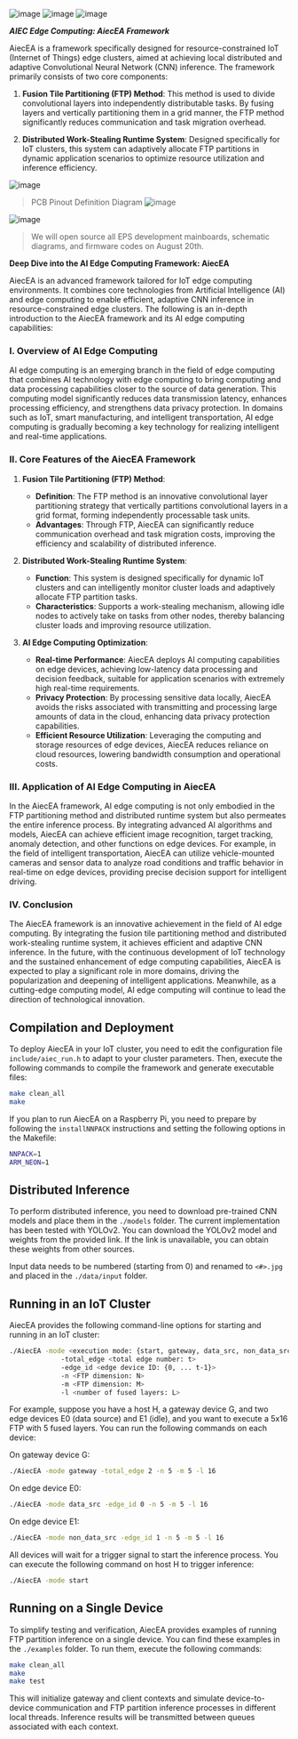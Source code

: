 
![image](https://img.shields.io/badge/AIEC_TEAM-AI-blue)
![image](https://img.shields.io/badge/AIEC_TEAM-hardware-blue)
![image](https://www.aiec.pro/gitimage/githead.png)


***AIEC Edge Computing: AiecEA Framework***

AiecEA is a framework specifically designed for resource-constrained IoT (Internet of Things) edge clusters, aimed at achieving local distributed and adaptive Convolutional Neural Network (CNN) inference. The framework primarily consists of two core components:

1.  **Fusion Tile Partitioning (FTP) Method**: This method is used to divide convolutional layers into independently distributable tasks. By fusing layers and vertically partitioning them in a grid manner, the FTP method significantly reduces communication and task migration overhead.

2.  **Distributed Work-Stealing Runtime System**: Designed specifically for IoT clusters, this system can adaptively allocate FTP partitions in dynamic application scenarios to optimize resource utilization and inference efficiency.
 
![image](https://www.aiec.pro/gitimage/p1.png)
> PCB Pinout Definition Diagram
![image](https://www.aiec.pro/gitimage/p2.png)

![image](https://www.aiec.pro/gitimage/p3.png)
> We will open source all EPS development mainboards, schematic diagrams, and firmware codes on August 20th.


**Deep Dive into the AI Edge Computing Framework: AiecEA**

AiecEA is an advanced framework tailored for IoT edge computing environments. It combines core technologies from Artificial Intelligence (AI) and edge computing to enable efficient, adaptive CNN inference in resource-constrained edge clusters. The following is an in-depth introduction to the AiecEA framework and its AI edge computing capabilities:

### I. Overview of AI Edge Computing

AI edge computing is an emerging branch in the field of edge computing that combines AI technology with edge computing to bring computing and data processing capabilities closer to the source of data generation. This computing model significantly reduces data transmission latency, enhances processing efficiency, and strengthens data privacy protection. In domains such as IoT, smart manufacturing, and intelligent transportation, AI edge computing is gradually becoming a key technology for realizing intelligent and real-time applications.

### II. Core Features of the AiecEA Framework

1.  **Fusion Tile Partitioning (FTP) Method**:
    *   **Definition**: The FTP method is an innovative convolutional layer partitioning strategy that vertically partitions convolutional layers in a grid format, forming independently processable task units.
    *   **Advantages**: Through FTP, AiecEA can significantly reduce communication overhead and task migration costs, improving the efficiency and scalability of distributed inference.

2.  **Distributed Work-Stealing Runtime System**:
    *   **Function**: This system is designed specifically for dynamic IoT clusters and can intelligently monitor cluster loads and adaptively allocate FTP partition tasks.
    *   **Characteristics**: Supports a work-stealing mechanism, allowing idle nodes to actively take on tasks from other nodes, thereby balancing cluster loads and improving resource utilization.

3.  **AI Edge Computing Optimization**:
    *   **Real-time Performance**: AiecEA deploys AI computing capabilities on edge devices, achieving low-latency data processing and decision feedback, suitable for application scenarios with extremely high real-time requirements.
    *   **Privacy Protection**: By processing sensitive data locally, AiecEA avoids the risks associated with transmitting and processing large amounts of data in the cloud, enhancing data privacy protection capabilities.
    *   **Efficient Resource Utilization**: Leveraging the computing and storage resources of edge devices, AiecEA reduces reliance on cloud resources, lowering bandwidth consumption and operational costs.

### III. Application of AI Edge Computing in AiecEA

In the AiecEA framework, AI edge computing is not only embodied in the FTP partitioning method and distributed runtime system but also permeates the entire inference process. By integrating advanced AI algorithms and models, AiecEA can achieve efficient image recognition, target tracking, anomaly detection, and other functions on edge devices. For example, in the field of intelligent transportation, AiecEA can utilize vehicle-mounted cameras and sensor data to analyze road conditions and traffic behavior in real-time on edge devices, providing precise decision support for intelligent driving.

### IV. Conclusion

The AiecEA framework is an innovative achievement in the field of AI edge computing. By integrating the fusion tile partitioning method and distributed work-stealing runtime system, it achieves efficient and adaptive CNN inference. In the future, with the continuous development of IoT technology and the sustained enhancement of edge computing capabilities, AiecEA is expected to play a significant role in more domains, driving the popularization and deepening of intelligent applications. Meanwhile, as a cutting-edge computing model, AI edge computing will continue to lead the direction of technological innovation.

## Compilation and Deployment

To deploy AiecEA in your IoT cluster, you need to edit the configuration file `include/aiec_run.h` to adapt to your cluster parameters. Then, execute the following commands to compile the framework and generate executable files:

```bash
make clean_all
make
```

If you plan to run AiecEA on a Raspberry Pi, you need to prepare by following the `installNNPACK` instructions and setting the following options in the Makefile:

```bash
NNPACK=1
ARM_NEON=1
```

## Distributed Inference

To perform distributed inference, you need to download pre-trained CNN models and place them in the `./models` folder. The current implementation has been tested with YOLOv2. You can download the YOLOv2 model and weights from the provided link. If the link is unavailable, you can obtain these weights from other sources.

Input data needs to be numbered (starting from 0) and renamed to `<#>.jpg` and placed in the `./data/input` folder.

## Running in an IoT Cluster

AiecEA provides the following command-line options for starting and running in an IoT cluster:

```bash
./AiecEA -mode <execution mode: {start, gateway, data_src, non_data_src}> 
             -total_edge <total edge number: t> 
             -edge_id <edge device ID: {0, ... t-1}>
             -n <FTP dimension: N> 
             -m <FTP dimension: M> 
             -l <number of fused layers: L>
```

For example, suppose you have a host H, a gateway device G, and two edge devices E0 (data source) and E1 (idle), and you want to execute a 5x16 FTP with 5 fused layers. You can run the following commands on each device:

On gateway device G:

```bash
./AiecEA -mode gateway -total_edge 2 -n 5 -m 5 -l 16
```

On edge device E0:

```bash
./AiecEA -mode data_src -edge_id 0 -n 5 -m 5 -l 16
```

On edge device E1:

```bash
./AiecEA -mode non_data_src -edge_id 1 -n 5 -m 5 -l 16
```

All devices will wait for a trigger signal to start the inference process. You can execute the following command on host H to trigger inference:

```bash
./AiecEA -mode start
```

## Running on a Single Device

To simplify testing and verification, AiecEA provides examples of running FTP partition inference on a single device. You can find these examples in the `./examples` folder. To run them, execute the following commands:

```bash
make clean_all
make
make test
```

This will initialize gateway and client contexts and simulate device-to-device communication and FTP partition inference processes in different local threads. Inference results will be transmitted between queues associated with each context.
